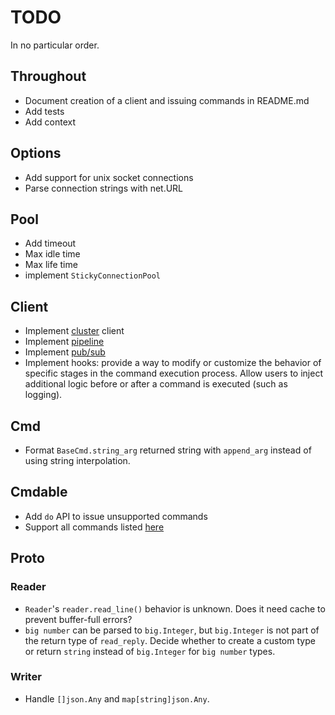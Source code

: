 # TODO

In no particular order.

## Throughout

- Document creation of a client and issuing commands in README.md
- Add tests
- Add context

## Options

- Add support for unix socket connections
- Parse connection strings with net.URL

## Pool

- Add timeout
- Max idle time
- Max life time
- implement `StickyConnectionPool`

## Client

- Implement [cluster](https://docs.keydb.dev/docs/cluster-spec/) client
- Implement [pipeline](https://docs.keydb.dev/docs/pipelining/)
- Implement [pub/sub](https://docs.keydb.dev/docs/pubsub/)
- Implement hooks: provide a way to modify or customize the behavior of specific stages in the command 
  execution process. Allow users to inject additional logic before or after a command is executed (such 
  as logging).

## Cmd

- Format `BaseCmd.string_arg` returned string with `append_arg` instead of using string interpolation.

## Cmdable

- Add `do` API to issue unsupported commands
- Support all commands listed [here](https://docs.keydb.dev/docs/commands)

## Proto

### Reader

- `Reader`'s `reader.read_line()` behavior is unknown. Does it need cache to prevent buffer-full errors?
- `big number` can be parsed to `big.Integer`, but `big.Integer` is not part of the return type of `read_reply`.
  Decide whether to create a custom type or return `string` instead of `big.Integer` for `big number` 
  types.

### Writer

- Handle `[]json.Any` and `map[string]json.Any`.